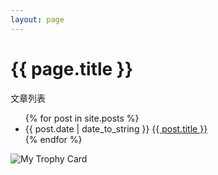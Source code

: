 ```yaml
---
layout: page
---
```


<h1>{{ page.title }}</h1>
<p>文章列表</p>
<ul>
    {% for post in site.posts %}
    <li>{{ post.date | date_to_string }} <a href="{{ site.baseurl }}{{ post.url }}">{{ post.title }}</a></li>
    {% endfor %}
</ul>
<img src="http://psnine.com/card/pw__1316" alt="My Trophy Card">
